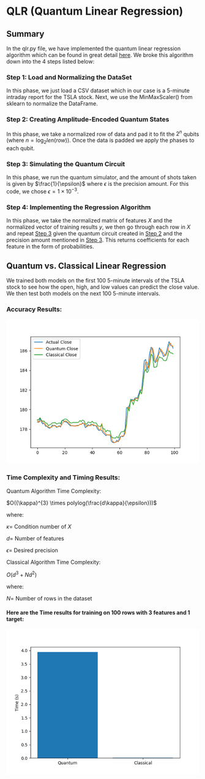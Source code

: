 # QLR (Quantum Linear Regression)
## Summary
In the qlr.py file, we have implemented the quantum linear regression algorithm which can be found in great detail [here](https://arxiv.org/abs/1402.0660). We broke this algorithm down into the 4 steps listed below:

### Step 1: Load and Normalizing the DataSet
In this phase, we just load a CSV dataset which in our case is a 5-minute intraday report for the TSLA stock. Next, we use the MinMaxScaler() from sklearn to normalize the DataFrame.

### Step 2: Creating Amplitude-Encoded Quantum States
In this phase, we take a normalized row of data and pad it to fit the $2^n$ qubits (where $n = \log_{2}{len(row)}$). Once the data is padded we apply the phases to each qubit.

### Step 3: Simulating the Quantum Circuit
In this phase, we run the quantum simulator, and the amount of shots taken is given by $\frac{1}{\epsilon}$ where $\epsilon$ is the precision amount. For this code, we chose $\epsilon = 1 \times 10^{-3}$.

### Step 4: Implementing the Regression Algorithm
In this phase, we take the normalized matrix of features $X$ and the normalized vector of training results $y$, we then go through each row in $X$ and repeat [Step 3](https://github.com/williamesanders05/QLR/edit/main/README.md#step-3-simulating-the-quantum-circuit) given the quantum circuit created in [Step 2](https://github.com/williamesanders05/QLR/edit/main/README.md#step-2-creating-amplitude-encoded-quantum-states) and the precision amount mentioned in [Step 3](https://github.com/williamesanders05/QLR/edit/main/README.md#step-3-simulating-the-quantum-circuit). This returns coefficients for each feature in the form of probabilities.

## Quantum vs. Classical Linear Regression
We trained both models on the first 100 5-minute intervals of the TSLA stock to see how the open, high, and low values can predict the close value. We then test both models on the next 100 5-minute intervals.
### Accuracy Results:
![Figure 1](https://github.com/williamesanders05/QLR/blob/main/figures/Figure_1.png?raw=true)
### Time Complexity and Timing Results:
Quantum Algorithm Time Complexity:

$O({\kappa}^{3} \times polylog(\frac{d\kappa}{\epsilon}))$

where:

$\kappa =$ Condition number of $X$

$d =$ Number of features

$\epsilon =$ Desired precision

Classical Algorithm Time Complexity:

$O(d^{3} + Nd^{2})$

where:

$N =$ Number of rows in the dataset

#### Here are the Time results for training on 100 rows with 3 features and 1 target:
![Figure 2](https://github.com/williamesanders05/QLR/blob/main/figures/Figure_2.png?raw=true)
